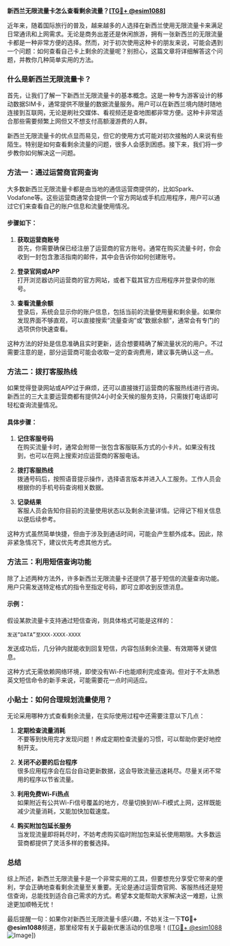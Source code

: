 **新西兰无限流量卡怎么查看剩余流量？[[TG💪+ @esim1088](https://t.me/s/esim1088)]**

近年来，随着国际旅行的普及，越来越多的人选择在新西兰使用无限流量卡来满足日常通讯和上网需求。无论是商务出差还是休闲旅游，拥有一张新西兰的无限流量卡都是一种非常方便的选择。然而，对于初次使用这种卡的朋友来说，可能会遇到一个问题：如何查看自己卡上剩余的流量呢？别担心，这篇文章将详细解答这个问题，并教你几种简单实用的方法。

### 什么是新西兰无限流量卡？

首先，让我们了解一下新西兰无限流量卡的基本概念。这是一种专为游客设计的移动数据SIM卡，通常提供不限量的数据流量服务。用户可以在新西兰境内随时随地连接到互联网，无论是刷社交媒体、看视频还是查地图都非常方便。这种卡非常适合那些需要频繁上网但又不想支付高额漫游费的人群。

新西兰无限流量卡的优点显而易见，但它的使用方式可能对初次接触的人来说有些陌生。特别是如何查看剩余流量的问题，很多人会感到困惑。接下来，我们将一步步教你如何解决这一问题。

### 方法一：通过运营商官网查询

大多数新西兰无限流量卡都是由当地的通信运营商提供的，比如Spark、Vodafone等。这些运营商通常会提供一个官方网站或手机应用程序，用户可以通过它们来查看自己的账户信息和流量使用情况。

#### 步骤如下：

1. **获取运营商账号**  
   首先，你需要确保已经注册了运营商的官方账号。通常在购买流量卡时，你会收到一封包含激活指南的邮件，其中会告诉你如何创建账号。

2. **登录官网或APP**  
   打开浏览器访问运营商的官方网站，或者下载其官方应用程序并登录你的账号。

3. **查看流量余额**  
   登录后，系统会显示你的账户信息，包括当前的流量使用量和剩余量。如果你发现界面不够直观，可以直接搜索“流量查询”或“数据余额”，通常会有专门的选项供你快速查看。

这种方法的好处是信息准确且实时更新，适合想要精确了解流量状况的用户。不过需要注意的是，部分运营商可能会收取一定的查询费用，建议事先确认这一点。

### 方法二：拨打客服热线

如果觉得登录网站或APP过于麻烦，还可以直接拨打运营商的客服热线进行咨询。新西兰的三大主要运营商都有提供24小时全天候的服务支持，只需拨打电话即可轻松查询流量情况。

#### 具体步骤：

1. **记住客服号码**  
   在购买流量卡时，通常会附带一张包含客服联系方式的小卡片。如果没有找到，也可以在网上搜索对应运营商的客服电话。

2. **拨打客服热线**  
   拨通号码后，按照语音提示操作，选择语言版本并进入人工服务。工作人员会根据你的手机号码查询相关数据。

3. **记录结果**  
   客服人员会告知你目前的流量使用状态以及剩余流量详情。记得记下相关信息以便后续参考。

这种方式虽然简单快捷，但由于涉及到通话时间，可能会产生额外成本。因此，除非紧急情况下，建议优先考虑其他方式。

### 方法三：利用短信查询功能

除了上述两种方法外，许多新西兰无限流量卡还提供了基于短信的流量查询功能。用户只需发送特定格式的指令至指定号码，即可立即收到反馈消息。

#### 示例：

假设某款流量卡支持通过短信查询，则具体格式可能是这样的：
```
发送“DATA”至XXX-XXXX-XXXX
```
发送成功后，几分钟内就能收到回复短信，内容包括剩余流量、有效期等关键信息。

这种方式无需依赖网络环境，即使没有Wi-Fi也能顺利完成查询。但对于不太熟悉英文短信命令的新手来说，可能需要花一点时间适应。

### 小贴士：如何合理规划流量使用？

无论采用哪种方式查看剩余流量，在实际使用过程中还需要注意以下几点：

1. **定期检查流量消耗**  
   不要等到快用完才发现问题！养成定期检查流量的习惯，可以帮助你更好地控制开支。

2. **关闭不必要的后台程序**  
   很多应用程序会在后台自动更新数据，这会导致流量迅速耗尽。尽量关闭不常用的程序以节省流量。

3. **利用免费Wi-Fi热点**  
   如果附近有公共Wi-Fi信号覆盖的地方，尽量切换到Wi-Fi模式上网，这样既能减少流量消耗，又能加快加载速度。

4. **购买附加包延长服务**  
   当发现流量即将耗尽时，不妨考虑购买临时附加包来延长使用期限。大多数运营商都提供了灵活多样的套餐选择。

### 总结

综上所述，新西兰无限流量卡是一个非常实用的工具，但要想充分享受它带来的便利，学会正确地查看剩余流量至关重要。无论是通过运营商官网、客服热线还是短信查询，总能找到适合自己需求的方式。希望本文能帮助大家解决这一难题，让旅途更加顺畅无忧！

最后提醒一句：如果你对新西兰无限流量卡感兴趣，不妨关注一下**TG💪+ @esim1088**频道，那里经常有关于最新优惠活动的信息哦！([[TG💪+ @esim1088](https://t.me/s/esim1088) ![Image](https://i.postimg.cc/4NQfJmqS/Snipaste-2025-05-13-00-14-12.png)])